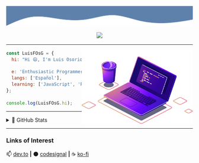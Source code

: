 <a href="https://github.com/LuisFOsG" >
  <img src=".assets/banner.svg" />
  <p align="center">
    <img src="https://img.shields.io/badge/JavaScript-F7DF1E?style=for-the-badge&logo=javascript&logoColor=black" />
  </p>
</a>

---------------

<img align="right" width="300" height="200" src=".assets/computer.png" />

```js
const LuisFOsG = {
  hi: "Hi 😄, I'm Luis Osorio",

  e: 'Enthusiastic Programmer',
  langs: ['Español'],
  learning: ['JavaScript', 'React', 'English'],
};

console.log(LuisFOsG.hi);
```

---------------

<details>
  <summary>🤔 GitHub Stats</summary>

---------------

  <div align="center" width="100%">
    <img width="50%" src="https://github-readme-streak-stats.herokuapp.com/?user=luisfosg&theme=nord" alt="LuisFOsG"><img width="50%" src="https://github-readme-stats.vercel.app/api?username=LuisFOsG&show_icons=true&theme=nord&count_private=true&show_owner=true&include_all_commits=true" alt="LuisFOsG's github stats">
  </div>

</details>

---------------

### Links of Interest

📫 [dev.to](https://dev.to/luisfosg) **|**
🌑 [codesignal](https://app.codesignal.com/profile/luisfosg) **|**
☕ [ko-fi](https://ko-fi.com/luisfosg)

<!--
Mas cosas a tener en cuenta :0

- 🔭 I’m currently working on ...
- 🌱 I’m currently learning ...
- 👯 I’m looking to collaborate on ...
- 🤔 I’m looking for help with ...
- 💬 Ask me about ...
- 📫 How to reach me: ...
- 😄 Pronouns: ...
- ⚡ Fun fact: ...

#### Redes Sociales

🏡 [website][website] **|**
🐦 [twitter][twitter] **|**
📺 [youtube][youtube] **|**
📷 [instagram][instagram] **|**
👔 [linkedin][linkedin]

-->
